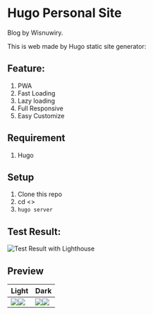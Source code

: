 # Hugo Personal Site

Blog by Wisnuwiry.

This is web made by Hugo static site generator:

## Feature:
1. PWA
2. Fast Loading
3. Lazy loading
4. Full Responsive
5. Easy Customize

## Requirement
1. Hugo

## Setup
1. Clone this repo
1. cd <<folder repo>>
1. `hugo server`

## Test Result:
![Test Result with Lighthouse](https://i.ibb.co/vvksSnW/test-result.png)


## Preview

|Light|Dark|
|-----|-----|
|![](https://i.ibb.co/BCzMSNX/Screenshot-1.png)![](https://i.ibb.co/f1RCWr4/Screenshot-1.png)|![](https://i.ibb.co/ZzHJ2Gd/light.png)![](https://i.ibb.co/tMkDs3N/Screenshot-1.png)|